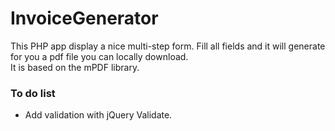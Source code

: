# InvoiceGenerator
This PHP app display a nice multi-step form.
Fill all fields and it will generate for you a pdf file you can locally download.  
It is based on the mPDF library.

### To do list
* Add validation with jQuery Validate.
